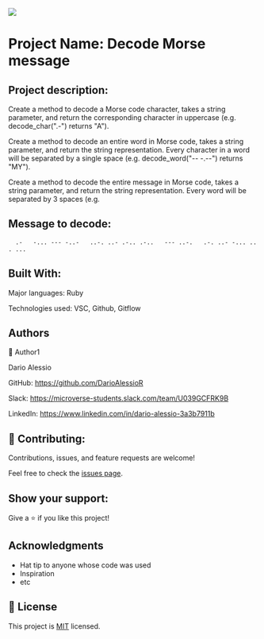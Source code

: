 ![](https://img.shields.io/badge/Microverse-blueviolet)

# Project Name: Decode Morse message

## Project description:
Create a method to decode a Morse code character, takes a string parameter, and return the corresponding character in uppercase (e.g. decode_char(".-") returns "A").

Create a method to decode an entire word in Morse code, takes a string parameter, and return the string representation. Every character in a word will be separated by a single space (e.g. decode_word("-- -.--") returns "MY").

Create a method to decode the entire message in Morse code, takes a string parameter, and return the string representation. Every word will be separated by 3 spaces (e.g.

## Message to decode:

      .-   -... --- -..-   ..-. ..- .-.. .-..   --- ..-.   .-. ..- -... .. . ...

## Built With:

Major languages: Ruby

Technologies used: VSC, Github, Gitflow

##  Authors
👤 Author1

Dario Alessio

GitHub: https://github.com/DarioAlessioR

Slack: https://microverse-students.slack.com/team/U039GCFRK9B

LinkedIn: https://www.linkedin.com/in/dario-alessio-3a3b7911b

## 🤝 Contributing:

Contributions, issues, and feature requests are welcome!

Feel free to check the [issues page](../../issues/).

## Show your support:

Give a ⭐️ if you like this project!

## Acknowledgments

- Hat tip to anyone whose code was used
- Inspiration
- etc

## 📝 License

This project is [MIT](./MIT.md) licensed.
